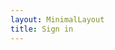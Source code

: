 ```yaml
---
layout: MinimalLayout
title: Sign in
---
```


<script setup>
import Login from '@theme/components/Login.vue'

</script>

<Login />
